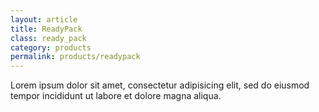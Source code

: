 ```yaml
---
layout: article
title: ReadyPack
class: ready_pack 
category: products
permalink: products/readypack
---
```


Lorem ipsum dolor sit amet, consectetur adipisicing elit, sed do
eiusmod tempor incididunt ut labore et dolore magna aliqua.

